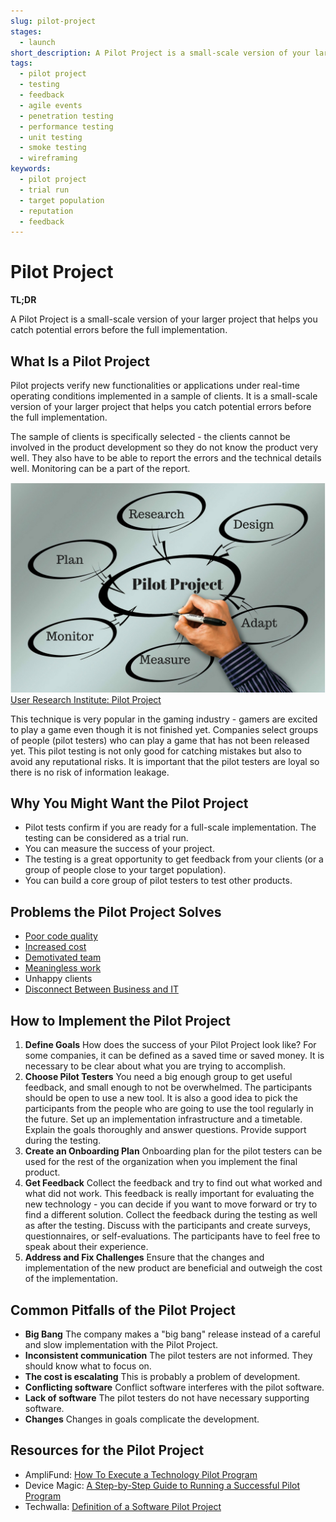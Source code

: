 ```yaml
---
slug: pilot-project
stages:
  - launch
short_description: A Pilot Project is a small-scale version of your larger project that helps you catch potential errors before the full implementation.
tags:
  - pilot project
  - testing
  - feedback
  - agile events
  - penetration testing
  - performance testing
  - unit testing
  - smoke testing
  - wireframing
keywords:
  - pilot project
  - trial run
  - target population
  - reputation
  - feedback
---
```


# Pilot Project

**TL;DR**

A Pilot Project is a small-scale version of your larger project that helps you catch potential errors before the full implementation.

## What Is a Pilot Project

Pilot projects verify new functionalities or applications under real-time operating conditions implemented in a sample of clients. It is a small-scale version of your larger project that helps you catch potential errors before the full implementation.

The sample of clients is specifically selected - the clients cannot be involved in the product development so they do not know the product very well. They also have to be able to report the errors and the technical details well. Monitoring can be a part of the report.

![Pilot Project](/files/pilot-project.jpg)
[User Research Institute: Pilot Project](https://www.userresearchinstitute.com/pilot-project-interactive-mobile-web-platform-who-will-benefit-from-the-project/)

This technique is very popular in the gaming industry - gamers are excited to play a game even though it is not finished yet. Companies select groups of people (pilot testers) who can play a game that has not been released yet. This pilot testing is not only good for catching mistakes but also to avoid any reputational risks. It is important that the pilot testers are loyal so there is no risk of information leakage.

## Why You Might Want the Pilot Project

- Pilot tests confirm if you are ready for a full-scale implementation. The testing can be considered as a trial run.
- You can measure the success of your project.
- The testing is a great opportunity to get feedback from your clients (or a group of people close to your target population).
- You can build a core group of pilot testers to test other products.

## Problems the Pilot Project Solves

- [Poor code quality](/problems/poor-code-quality)
- [Increased cost](/problems/increased-cost)
- [Demotivated team](/problems/demotivated-team)
- [Meaningless work](/problems/meaningless-work)
- Unhappy clients
- [Disconnect Between Business and IT](/problems/disconnect-between-business-and-it)

## How to Implement the Pilot Project

1. **Define Goals**
   How does the success of your Pilot Project look like? For some companies, it can be defined as a saved time or saved money. It is necessary to be clear about what you are trying to accomplish.
2. **Choose Pilot Testers**
   You need a big enough group to get useful feedback, and small enough to not be overwhelmed. The participants should be open to use a new tool. It is also a good idea to pick the participants from the people who are going to use the tool regularly in the future. Set up an implementation infrastructure and a timetable. Explain the goals thoroughly and answer questions. Provide support during the testing.
3. **Create an Onboarding Plan**
   Onboarding plan for the pilot testers can be used for the rest of the organization when you implement the final product.
4. **Get Feedback**
   Collect the feedback and try to find out what worked and what did not work. This feedback is really important for evaluating the new technology - you can decide if you want to move forward or try to find a different solution. Collect the feedback during the testing as well as after the testing. Discuss with the participants and create surveys, questionnaires, or self-evaluations. The participants have to feel free to speak about their experience.
5. **Address and Fix Challenges**
   Ensure that the changes and implementation of the new product are beneficial and outweigh the cost of the implementation.

## Common Pitfalls of the Pilot Project

- **Big Bang**
  The company makes a "big bang" release instead of a careful and slow implementation with the Pilot Project.
- **Inconsistent communication**
  The pilot testers are not informed. They should know what to focus on.
- **The cost is escalating**
  This is probably a problem of development.
- **Conflicting software**
  Conflict software interferes with the pilot software.
- **Lack of software**
  The pilot testers do not have necessary supporting software.
- **Changes**
  Changes in goals complicate the development.

## Resources for the Pilot Project

- AmpliFund: [How To Execute a Technology Pilot Program](https://www.amplifund.com/blog/how-to-execute-a-technology-pilot-program/)
- Device Magic: [A Step-by-Step Guide to Running a Successful Pilot Program](https://blog.devicemagic.com/step-by-step-guide-to-running-a-pilot-program)
- Techwalla: [Definition of a Software Pilot Project](https://www.techwalla.com/articles/definition-of-a-software-pilot-project)
